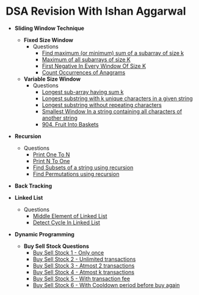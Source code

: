# DSA Revision With Ishan Aggarwal

* **Sliding Window Technique**
    * **Fixed Size Window**
        - Questions
            * [Find maximum (or minimum) sum of a subarray of size k](..//dsa_by_ishan//src//main//java//sliding_window//fixed//MaximumSumOfAllSubarrayOfSizeK.java)
            * [Maximum of all subarrays of size K](..//dsa_by_ishan//src//main//java//sliding_window//fixed//MaximumElementOfEachSubarrayOfSizeK.java)
            * [First Negative In Every Window Of Size K](..//dsa_by_ishan//src//main//java//sliding_window//fixed//FirstNegativeOfEachSubarrayOfSizeK.java)
            * [Count Occurrences of Anagrams](..//dsa_by_ishan//src//main//java//sliding_window//fixed//CountAnagrams.java)
    * **Variable Size Window**
        - Questions
            * [Longest sub-array having sum k](..//dsa_by_ishan//src//main//java//sliding_window//variable//LongestSubarrayWithGivenSumK.java)
            * [Longest substring with k unique characters in a given string](..//dsa_by_ishan//src//main//java//sliding_window//variable//LongestSubstringWithKUniqueChars.java)
            * [Longest substring without repeating characters](..//dsa_by_ishan//src//main//java//sliding_window//variable//LongestSubstringWithAllUniqueChars.java)
            * [Smallest Window In a string containing all characters of another string](..//dsa_by_ishan//src//main//java//sliding_window//variable//SmallestSubstringContainingAllCharsFromPattern.java)
            * [904. Fruit Into Baskets](..//dsa_by_ishan//src//main//java//sliding_window//variable//MaxFruitsIntoTwoBaskets.java)

* **Recursion**
    - Questions
        * [Print One To N](..//dsa_by_ishan//src//main//java//recursion//easy//PrintOneToN.java)
        * [Print N To One](..//dsa_by_ishan//src//main//java//recursion//easy//PrintNToOne.java)
        * [Find Subsets of a string using recursion](..//dsa_by_ishan//src//main//java//recursion//medium//FindSubsets.java)
        * [Find Permutations using recursion](..//dsa_by_ishan//src//main//java//recursion//medium//FindPermutations.java)


* **Back Tracking**


* **Linked List**
    - Questions
        * [Middle Element of Linked List](..//dsa_by_ishan//src//main//java//linked_list//MiddleElementOfLinkedList.java)
        * [Detect Cycle In Linked List](..//dsa_by_ishan//src//main//java//linked_list//DetectCycleInLinkedList.java)

* **Dynamic Programming**
    * **Buy Sell Stock Questions**
        * [Buy Sell Stock 1 - Only once](..//dsa_by_ishan//src//main//java//dynamic_programming//buy_sell_stock//BuySellStock1.java)
        * [Buy Sell Stock 2 - Unlimited transactions](..//dsa_by_ishan//src//main//java//dynamic_programming//buy_sell_stock//BuySellStock2.java)
        * [Buy Sell Stock 3 - Atmost 2 transactions](..//dsa_by_ishan//src//main//java//dynamic_programming//buy_sell_stock//BuySellStock3.java)
        * [Buy Sell Stock 4 - Atmost k transactions](..//dsa_by_ishan//src//main//java//dynamic_programming//buy_sell_stock//BuySellStock4.java)
        * [Buy Sell Stock 5 - With transaction fee](..//dsa_by_ishan//src//main//java//dynamic_programming//buy_sell_stock//BuySellStock5.java)
        * [Buy Sell Stock 6 - With Cooldown period before buy again](..//dsa_by_ishan//src//main//java//dynamic_programming//buy_sell_stock//BuySellStock6.java)